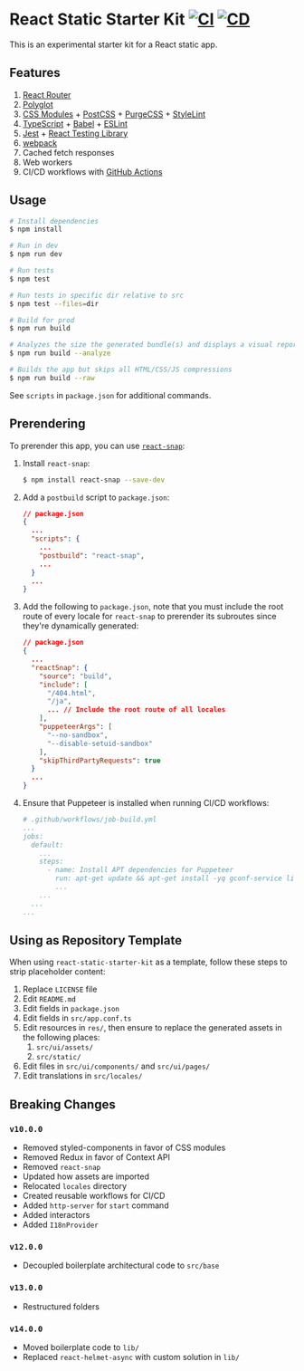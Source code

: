 # React Static Starter Kit [![CI](https://github.com/andrewscwei/react-static-starter-kit/workflows/CI/badge.svg)](https://github.com/andrewscwei/react-static-starter-kit/actions?query=workflow%3ACI) [![CD](https://github.com/andrewscwei/react-static-starter-kit/workflows/CD/badge.svg)](https://github.com/andrewscwei/react-static-starter-kit/actions?query=workflow%3ACD)

This is an experimental starter kit for a React static app.

## Features

1. [React Router](https://reacttraining.com/react-router/)
2. [Polyglot](https://airbnb.io/polyglot.js/)
3. [CSS Modules](https://github.com/css-modules/css-modules) + [PostCSS](https://postcss.org/) + [PurgeCSS](https://purgecss.com/) + [StyleLint](https://stylelint.io/)
4. [TypeScript](https://www.typescriptlang.org/) + [Babel](https://babeljs.io/) + [ESLint](https://eslint.org/)
5. [Jest](https://jestjs.io/) + [React Testing Library](https://testing-library.com/docs/react-testing-library/)
6. [webpack](https://webpack.js.org/)
7. Cached fetch responses
8. Web workers
9. CI/CD workflows with [GitHub Actions](https://github.com/features/actions)

## Usage

```sh
# Install dependencies
$ npm install

# Run in dev
$ npm run dev

# Run tests
$ npm test

# Run tests in specific dir relative to src
$ npm test --files=dir

# Build for prod
$ npm run build

# Analyzes the size the generated bundle(s) and displays a visual report in the default browser
$ npm run build --analyze

# Builds the app but skips all HTML/CSS/JS compressions
$ npm run build --raw
```

See `scripts` in `package.json` for additional commands.

## Prerendering

To prerender this app, you can use [`react-snap`](https://www.npmjs.com/package/react-snap):

1. Install `react-snap`:
    ```sh
    $ npm install react-snap --save-dev
    ```
2. Add a `postbuild` script to `package.json`:
    ```json
    // package.json
    {
      ...
      "scripts": {
        ...
        "postbuild": "react-snap",
        ...
      }
      ...
    }
    ```
3. Add the following to `package.json`, note that you must include the root route of every locale for `react-snap` to prerender its subroutes since they're dynamically generated:
    ```json
    // package.json
    {
      ...
      "reactSnap": {
        "source": "build",
        "include": [
          "/404.html",
          "/ja",
          ... // Include the root route of all locales
        ],
        "puppeteerArgs": [
          "--no-sandbox",
          "--disable-setuid-sandbox"
        ],
        "skipThirdPartyRequests": true
      }
      ...
    }
    ```
4. Ensure that Puppeteer is installed when running CI/CD workflows:
    ```yml
    # .github/workflows/job-build.yml
    ...
    jobs:
      default:
        ...
        steps:
          - name: Install APT dependencies for Puppeteer
            run: apt-get update && apt-get install -yq gconf-service libasound2 libatk1.0-0 libatk-bridge2.0-0 libc6 libcairo2 libcups2 libdbus-1-3 libexpat1 libfontconfig1 libgcc1 libgconf-2-4 libgdk-pixbuf2.0-0 libglib2.0-0 libgtk-3-0 libnspr4 libpango-1.0-0 libpangocairo-1.0-0 libstdc++6 libx11-6 libx11-xcb1 libxcb1 libxcomposite1 libxcursor1 libxdamage1 libxext6 libxfixes3 libxi6 libxrandr2 libxrender1 libxss1 ca-certificates fonts-liberation libappindicator1 libnss3 lsb-release xdg-utils wget
            ...
        ...
      ...
    ...
    ```

## Using as Repository Template

When using `react-static-starter-kit` as a template, follow these steps to strip placeholder content:

1. Replace `LICENSE` file
2. Edit `README.md`
3. Edit fields in `package.json`
4. Edit fields in `src/app.conf.ts`
5. Edit resources in `res/`, then ensure to replace the generated assets in the following places:
    1. `src/ui/assets/`
    2. `src/static/`
6. Edit files in `src/ui/components/` and `src/ui/pages/`
7. Edit translations in `src/locales/`

## Breaking Changes

### `v10.0.0`

- Removed styled-components in favor of CSS modules
- Removed Redux in favor of Context API
- Removed `react-snap`
- Updated how assets are imported
- Relocated `locales` directory
- Created reusable workflows for CI/CD
- Added `http-server` for `start` command
- Added interactors
- Added `I18nProvider`

### `v12.0.0`

- Decoupled boilerplate architectural code to `src/base`

### `v13.0.0`

- Restructured folders

### `v14.0.0`

- Moved boilerplate code to `lib/`
- Replaced `react-helmet-async` with custom solution in `lib/`
